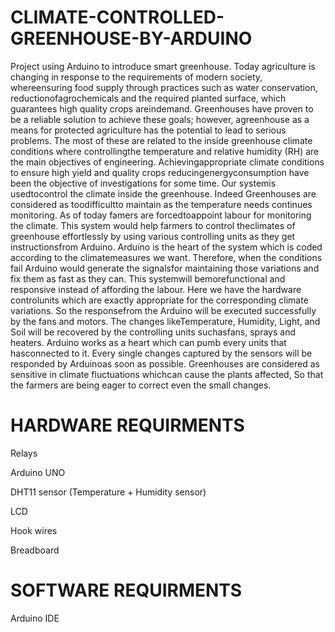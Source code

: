 # CLIMATE-CONTROLLED-GREENHOUSE-BY-ARDUINO
Project using Arduino to introduce smart greenhouse.
Today agriculture is changing in response to the requirements of modern society, whereensuring food supply through practices such as water conservation, reductionofagrochemicals and the required planted surface, which guarantees high quality crops areindemand. Greenhouses have proven to be a reliable solution to achieve these goals; however, agreenhouse as a means for protected agriculture has the potential to lead to serious problems. The most of these are related to the inside greenhouse climate conditions where controllingthe temperature and relative humidity (RH) are the main objectives of engineering. Achievingappropriate climate conditions to ensure high yield and quality crops reducingenergyconsumption have been the objective of investigations for some time. Our systemis usedtocontrol the climate inside the greenhouse. Indeed Greenhouses are considered as toodifficultto maintain as the temperature needs continues monitoring. As of today famers are forcedtoappoint labour for monitoring the climate. This system would help farmers to control theclimates of greenhouse effortlessly by using various controlling units as they get instructionsfrom Arduino. Arduino is the heart of the system which is coded according to the climatemeasures we want. Therefore, when the conditions fail Arduino would generate the signalsfor maintaining those variations and fix them as fast as they can. This systemwill bemorefunctional and responsive instead of affording the labour. Here we have the hardware controlunits which are exactly appropriate for the corresponding climate variations. So the responsefrom the Arduino will be executed successfully by the fans and motors. The changes likeTemperature, Humidity, Light, and Soil will be recovered by the controlling units suchasfans, sprays and heaters. Arduino works as a heart which can pumb every units that hasconnected to it. Every single changes captured by the sensors will be responded by Arduinoas soon as possible. Greenhouses are considered as sensitive in climate fluctuations whichcan cause the plants affected, So that the farmers are being eager to correct even the small changes.
# HARDWARE REQUIRMENTS
Relays

Arduino UNO

DHT11 sensor (Temperature + Humidity sensor)

LCD

Hook wires

Breadboard
# SOFTWARE REQUIRMENTS
Arduino IDE
